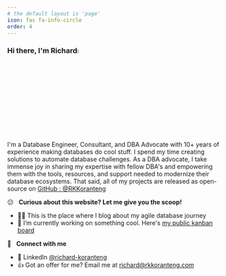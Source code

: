 ```yaml
---
# the default layout is 'page'
icon: fas fa-info-circle
order: 4
---
```


### Hi there, I'm Richard<a href="https://rkkoranteng.com/" target="blank"><img src="https://media.giphy.com/media/hvRJCLFzcasrR4ia7z/giphy.gif" width="5%"></a>

I'm a Database Engineer, Consultant, and DBA Advocate with 10+ years of experience making databases do cool stuff. I spend my time creating solutions to automate database challenges. As a DBA advocate, I take immense joy in sharing my expertise with fellow DBA's and empowering them with the tools, resources, and support needed to modernize their database ecosystems. That said, all of my projects are released as open-source on [GitHub : @RKKoranteng](https://github.com/RKKoranteng)

😕 &nbsp; **Curious about this website? Let me give you the scoop!**
* 👨‍💻  This is the place where I blog about my agile database journey
* 🔭  I’m currently working on something cool. Here's [my public kanban board](https://github.com/users/RKKoranteng/projects/23) 

🔗 &nbsp; **Connect with me**
* 📘 LinkedIn <a href="https://www.linkedin.com/in/richard-koranteng" target="blank">@richard-koranteng</a>
* 👍 Got an offer for me? Email me at [richard@rkkoranteng.com](mailto:richard@rkkoranteng.com)

